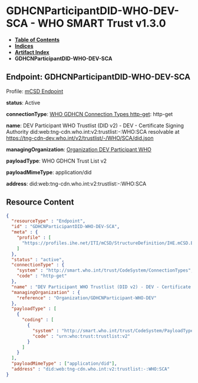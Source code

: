 # GDHCNParticipantDID-WHO-DEV-SCA - WHO SMART Trust v1.3.0

* [**Table of Contents**](toc.md)
* [**Indices**](indices.md)
* [**Artifact Index**](artifacts.md)
* **GDHCNParticipantDID-WHO-DEV-SCA**

## Endpoint: GDHCNParticipantDID-WHO-DEV-SCA

Profile: [mCSD Endpoint](https://profiles.ihe.net/ITI/mCSD/4.0.0/StructureDefinition-IHE.mCSD.Endpoint.html)

**status**: Active

**connectionType**: [WHO GDHCN Connection Types http-get](CodeSystem-ConnectionTypes.md#ConnectionTypes-http-get): http-get

**name**: DEV Participant WHO Trustlist (DID v2) - DEV - Certificate Signing Authority did:web:tng-cdn.who.int:v2:trustlist:-:WHO:SCA resolvable at https://tng-cdn-dev.who.int/v2/trustlist/-/WHO/SCA/did.json

**managingOrganization**: [Organization DEV Participant WHO](Organization-GDHCNParticipant-WHO-DEV.md)

**payloadType**: WHO GDHCN Trust List v2

**payloadMimeType**: application/did

**address**: did:web:tng-cdn.who.int:v2:trustlist:-:WHO:SCA



## Resource Content

```json
{
  "resourceType" : "Endpoint",
  "id" : "GDHCNParticipantDID-WHO-DEV-SCA",
  "meta" : {
    "profile" : [
      "https://profiles.ihe.net/ITI/mCSD/StructureDefinition/IHE.mCSD.Endpoint"
    ]
  },
  "status" : "active",
  "connectionType" : {
    "system" : "http://smart.who.int/trust/CodeSystem/ConnectionTypes",
    "code" : "http-get"
  },
  "name" : "DEV Participant WHO Trustlist (DID v2) - DEV - Certificate Signing Authority\ndid:web:tng-cdn.who.int:v2:trustlist:-:WHO:SCA\nresolvable at https://tng-cdn-dev.who.int/v2/trustlist/-/WHO/SCA/did.json",
  "managingOrganization" : {
    "reference" : "Organization/GDHCNParticipant-WHO-DEV"
  },
  "payloadType" : [
    {
      "coding" : [
        {
          "system" : "http://smart.who.int/trust/CodeSystem/PayloadTypes",
          "code" : "urn:who:trust:trustlist:v2"
        }
      ]
    }
  ],
  "payloadMimeType" : ["application/did"],
  "address" : "did:web:tng-cdn.who.int:v2:trustlist:-:WHO:SCA"
}

```

